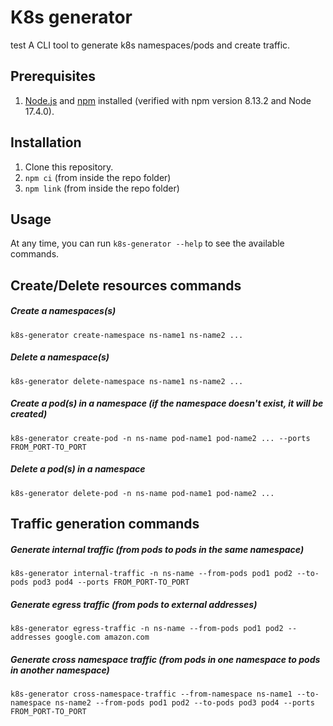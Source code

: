 # K8s generator

test
A CLI tool to generate k8s namespaces/pods and create traffic.

## Prerequisites

1. [Node.js](https://nodejs.org) and [npm](https://npmjs.com) installed (verified with npm version 8.13.2 and Node 17.4.0).

## Installation

1. Clone this repository.
2. `npm ci` (from inside the repo folder)
3. `npm link` (from inside the repo folder)

## Usage

At any time, you can run `k8s-generator --help` to see the available commands.

## Create/Delete resources commands

##### Create a namespaces(s)

`k8s-generator create-namespace ns-name1 ns-name2 ...`

##### Delete a namespace(s)

`k8s-generator delete-namespace ns-name1 ns-name2 ...`

##### Create a pod(s) in a namespace (if the namespace doesn't exist, it will be created)

`k8s-generator create-pod -n ns-name pod-name1 pod-name2 ... --ports FROM_PORT-TO_PORT`

##### Delete a pod(s) in a namespace

`k8s-generator delete-pod -n ns-name pod-name1 pod-name2 ...`

## Traffic generation commands

##### Generate internal traffic (from pods to pods in the same namespace)

`k8s-generator internal-traffic -n ns-name --from-pods pod1 pod2 --to-pods pod3 pod4 --ports FROM_PORT-TO_PORT`

##### Generate egress traffic (from pods to external addresses)

`k8s-generator egress-traffic -n ns-name --from-pods pod1 pod2 --addresses google.com amazon.com`

##### Generate cross namespace traffic (from pods in one namespace to pods in another namespace)

`k8s-generator cross-namespace-traffic --from-namespace ns-name1 --to-namespace ns-name2 --from-pods pod1 pod2 --to-pods pod3 pod4 --ports FROM_PORT-TO_PORT`
